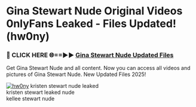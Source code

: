 # Gina Stewart Nude Original Videos 0nlyFans Leaked - Files Updated! (hw0ny)

<h3>🔴 CLICK HERE 🌐==►► <a href="https://tinyurl.com/yrmya6cz" rel="nofollow">Gina Stewart Nude Updated Files</a></h3>

Get Gina Stewart Nude and all content. Now you can access all videos and pictures of Gina Stewart Nude. New Updated Files 2025!

[![hw0ny](https://i.imgur.com/FMdXYCs.gif)](https://tinyurl.com/yrmya6cz)
kristen stewart nude leaked<br>
kristen stewart leaked nude<br>
kellee stewart nude